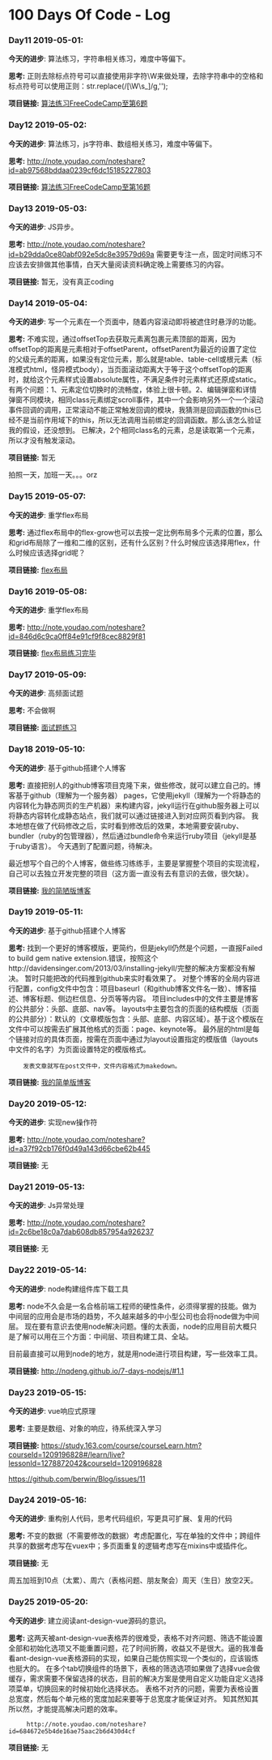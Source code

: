 # 100 Days Of Code - Log

### Day11 2019-05-01:  
**今天的进步**:  算法练习，字符串相关练习，难度中等偏下。

**思考:** 正则去除标点符号可以直接使用非字符\W来做处理，去除字符串中的空格和标点符号可以使用正则：str.replace(/[\W\s_]/g,'');

**项目链接:** [算法练习FreeCodeCamp至第6题](<https://www.freecodecamp.cn/challenges/return-largest-numbers-in-arrays>)

### Day12 2019-05-02:  
**今天的进步**:  算法练习，js字符串、数组相关练习，难度中等偏下。

**思考:** http://note.youdao.com/noteshare?id=ab97568bddaa0239cf6dc15185227803

**项目链接:** [算法练习FreeCodeCamp至第16题](<https://www.freecodecamp.cn/challenges/caesars-cipher>)

### Day13 2019-05-03:  
**今天的进步**:  JS异步。

**思考:** http://note.youdao.com/noteshare?id=b29dda0ce80abf092e5dc8e39579d69a
          需要更专注一点，固定时间练习不应该去安排做其他事情，白天大量阅读资料确定晚上需要练习的内容。

**项目链接:** 暂无，没有真正coding

### Day14 2019-05-04:  
**今天的进步**:  写一个元素在一个页面中，随着内容滚动即将被遮住时悬浮的功能。

**思考:** 不难实现，通过offsetTop去获取元素离包裹元素顶部的距离，因为offsetTop的距离是元素相对于offsetParent，offsetParent为最近的设置了定位的父级元素的距离，如果没有定位元素，那么就是table、table-cell或根元素（标准模式html，怪异模式body），当页面滚动距离大于等于这个offsetTop的距离时，就给这个元素样式设置absolute属性，不满足条件时元素样式还原成static。
          有两个问题：1、元素定位切换时的流畅度，体验上很卡顿。2、编辑弹窗和详情弹窗不同模块，相同class元素绑定scroll事件，其中一个会影响另外一个一个滚动事件回调的调用，正常滚动不能正常触发回调的模块，我猜测是回调函数的this已经不是当前作用域下的this，所以无法调用当前绑定的回调函数。那么该怎么验证我的假设，还没想到。
          已解决，2个相同class名的元素，总是读取第一个元素，所以才没有触发滚动。

**项目链接:** 暂无

拍照一天，加班一天。。。orz

### Day15 2019-05-07:  
**今天的进步**:  重学flex布局

**思考:** 通过flex布局中的flex-grow也可以去按一定比例布局多个元素的位置，那么和grid布局除了一维和二维的区别，还有什么区别？什么时候应该选择用flex，什么时候应该选择grid呢？

**项目链接:** [flex布局](<https://developer.mozilla.org/zh-CN/docs/Web/CSS/CSS_Flexible_Box_Layout/Basic_Concepts_of_Flexbox>)

### Day16 2019-05-08:  
**今天的进步**:  重学flex布局

**思考:** http://note.youdao.com/noteshare?id=846d6c9ca0ff84e91cf9f8cec8829f81

**项目链接:** [flex布局练习完毕](<https://flexboxfroggy.com/>)

### Day17 2019-05-09: 
**今天的进步**:  高频面试题

**思考:** 不会做啊

**项目链接:** [面试题练习](<https://github.com/Advanced-Frontend/Daily-Interview-Question>)

### Day18 2019-05-10: 
**今天的进步**:  基于github搭建个人博客

**思考:** 直接把别人的github博客项目克隆下来，做些修改，就可以建立自己的。博客基于github（理解为一个服务器） pages，它使用jekyll（理解为一个将静态的内容转化为静态网页的生产机器）来构建内容，jekyll运行在github服务器上可以将静态内容转化成静态站点，我们就可以通过链接进入到对应网页看到内容。
我本地想在做了代码修改之后，实时看到修改后的效果，本地需要安装ruby、 bundler（ruby的包管理器），然后通过bundle命令来运行ruby项目（jekyll是基于ruby语言）。
今天遇到了配置问题，待解决。

最近想写个自己的个人博客，做些练习练练手，主要是掌握整个项目的实现流程，自己可以去独立开发完整的项目（这方面一直没有去有意识的去做，很欠缺）。

**项目链接:** [我的简陋版博客](<https://youyi2016.github.io/>)

### Day19 2019-05-11: 
**今天的进步**:  基于github搭建个人博客

**思考:** 找到一个更好的博客模版，更简约，但是jekyll仍然是个问题，一直报Failed to build gem native extension.错误，按照这个http://davidensinger.com/2013/03/installing-jekyll/完整的解决方案都没有解决。
        暂时只能把改的代码推到github来实时看效果了。
        对整个博客的全局内容进行配置，config文件中包含：项目baseurl（和github博客文件名一致）、博客描述、博客标题、侧边栏信息、分页等等内容。
        项目includes中的文件主要是博客的公共部分：头部、底部、nav等。
        layouts中主要包含的页面的结构模版（页面的公共部分）：默认的（文章模版包含：头部、底部、内容区域）。基于这个模版在文件中可以按需去扩展其他格式的页面：page、keynote等。
        最外层的html是每个链接对应的具体页面，按需在页面中通过为layout设置指定的模版值（layouts中文件的名字）为页面设置特定的模版格式。
        
        发表文章就写在post文件中，文件内容格式为makedown。
        

**项目链接:** [我的简单版博客](<https://youyi2016.github.io/youyi/>)

### Day20 2019-05-12: 
**今天的进步**:  实现new操作符

**思考:** http://note.youdao.com/noteshare?id=a37f92cb176f0d49a143d66cbe62b445
        
**项目链接:** 无

### Day21 2019-05-13: 
**今天的进步**:  Js异常处理

**思考:** http://note.youdao.com/noteshare?id=2c6be18c0a7dab608db857954a926237
        
**项目链接:** 无

### Day22 2019-05-14: 
**今天的进步**:  node构建组件库下载工具

**思考:** node不久会是一名合格前端工程师的硬性条件，必须得掌握的技能。做为中间层的应用会是市场的趋势，不久越来越多的中小型公司也会将node做为中间层。
现在要有意识去使用node解决问题。懂的太表面，node的应用目前大概只是了解可以用在三个方面：中间层、项目构建工具、全站。

目前最直接可以用到node的地方，就是用node进行项目构建，写一些效率工具。
        
**项目链接:** http://nqdeng.github.io/7-days-nodejs/#1.1

### Day23 2019-05-15: 
**今天的进步**: vue响应式原理

**思考:** 主要是数组、对象的响应，待系统深入学习
        
**项目链接:** https://study.163.com/course/courseLearn.htm?courseId=1209196828#/learn/live?lessonId=1278872042&courseId=1209196828

https://github.com/berwin/Blog/issues/11

### Day24 2019-05-16: 
**今天的进步**: 重构别人代码，思考代码组织，写更具可扩展、复用的代码

**思考:** 不变的数据（不需要修改的数据）考虑配置化，写在单独的文件中；跨组件共享的数据考虑写在vuex中；多页面重复的逻辑考虑写在mixins中或插件化。
        
**项目链接:** 无

周五加班到10点（太累）、周六（表格问题、朋友聚会）周天（生日）放空2天。

### Day25 2019-05-20: 
**今天的进步**: 建立阅读ant-design-vue源码的意识。

**思考:** 这两天被ant-design-vue表格弄的很难受，表格不对齐问题、筛选不能设置全部和初始化选项又不能重置问题，花了时间折腾，收益又不是很大。逼的我准备看ant-design-vue表格源码的实现，如果自己能仿照实现一个类似的，应该锻炼也挺大的。
在多个tab切换组件的场景下，表格的筛选选项如果做了选择vue会做缓存，需求需要不保留选择的状态，目前的解决方案是使用自定义功能自定义选择项菜单，切换回来的时候初始化选择状态。
表格不对齐的问题，需要为表格设置总宽度，然后每个单元格的宽度加起来要等于总宽度才能保证对齐。
         知其然知其所以然，才能提高解决问题的效率。 
         
         http://note.youdao.com/noteshare?id=684672e5b4de16ae75aac2b6d430d4cf
**项目链接:** 无




